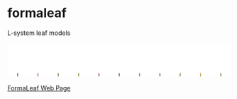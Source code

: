 # formaleaf
L-system leaf models


<img src="growthWave.gif">

[FormaLeaf Web Page](http://dianasdomain.com/projects/formaleaf/)
